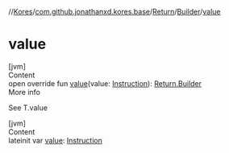 //[Kores](../../../index.md)/[com.github.jonathanxd.kores.base](../../index.md)/[Return](../index.md)/[Builder](index.md)/[value](value.md)



# value  
[jvm]  
Content  
open override fun [value](value.md)(value: [Instruction](../../../com.github.jonathanxd.kores/-instruction/index.md)): [Return.Builder](index.md)  
More info  


See T.value

  


[jvm]  
Content  
lateinit var [value](value.md): [Instruction](../../../com.github.jonathanxd.kores/-instruction/index.md)  



